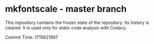 # mkfontscale - master branch

This repository contains the frozen state of the repository.
Its history is cleared. It is used only for static code
analysis with Codacy.

Commit Time: 1715621897